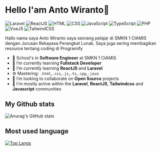 # Hello I'am Anto Wiranto👋

![Laravel](https://img.shields.io/badge/Laravel-Intermediate-red)
![ReactJS](https://img.shields.io/badge/ReactJS-Learning-blue)
![HTML](https://img.shields.io/badge/HTML-Expert-orange)
![CSS](https://img.shields.io/badge/CSS-Intermediate-lightblue)
![JavaScript](https://img.shields.io/badge/JavaScript-Expert-yellow)
![TypeScript](https://img.shields.io/badge/TypeScript-Learning-lightgrey)
![PHP](https://img.shields.io/badge/PHP-Intermediate-grey)
![VueJS](https://img.shields.io/badge/VueJS-Beginer-green)
![TailwindCSS](https://img.shields.io/badge/TailwindCSS-Learning-teal)

Hallo nama saya Anto Wiranto saya seorang pelajar di SMKN 1 CIAMIS dengan Jurusan Rekayasa Perangkat Lunak, 
Saya juga sering membagikan resource tentang coding di Programify

- 🔭 School's in **Software Engineer** at SMKN 1 CIAMIS
- 🌱 I’m currently learning **Fullstack Developer**
- 🌟 I’m currently learning **ReactJS** and **Laravel**
- ⚙️ Mastering: `.html`,`.css`,`.js`,`.ts`,`.cpp`,`.java`
- 👯 I’m looking to collaborate on **Open Source**  projects
- 💬 I'm mostly active within the **Laravel**, **ReactJS**, **Tailwindcss** and **Javascript** communities

## My Github stats
![Anurag's GitHub stats](https://github-readme-stats.vercel.app/api?username=antowirantoIO&show_icons=true)

## Most used language
[![Top Langs](https://github-readme-stats.vercel.app/api/top-langs/?username=antowirantoIO)](https://github.com/antowiranto)
